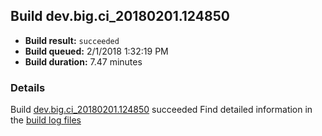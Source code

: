 ## Build dev.big.ci_20180201.124850
- **Build result:** `succeeded`
- **Build queued:** 2/1/2018 1:32:19 PM
- **Build duration:** 7.47 minutes
### Details
Build [dev.big.ci_20180201.124850](https://winappstudio.visualstudio.com/web/build.aspx?pcguid=a4ef43be-68ce-4195-a619-079b4d9834c2&builduri=vstfs%3a%2f%2f%2fBuild%2fBuild%2f24850) succeeded
Find detailed information in the [build log files](https://uwpctdiags.blob.core.windows.net/buildlogs/dev.big.ci_20180201.124850_logs.zip)

